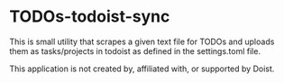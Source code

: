 # TODOs-todoist-sync

This is small utility that scrapes a given text file for TODOs and uploads
them as tasks/projects in todoist as defined in the settings.toml file.

This application is not created by, affiliated with, or supported by Doist.
